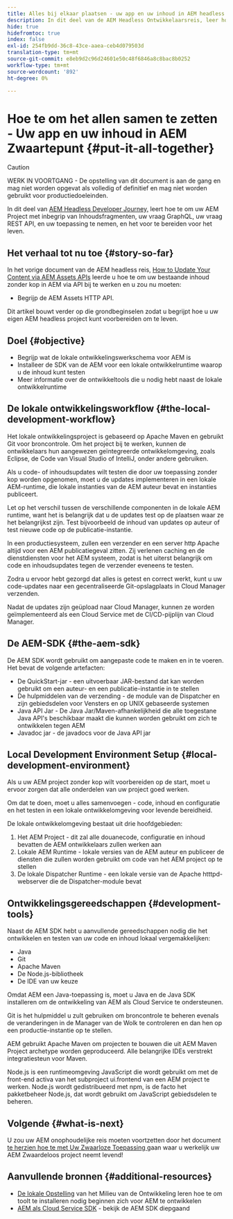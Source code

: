 ```yaml
---
title: Alles bij elkaar plaatsen - uw app en uw inhoud in AEM headless
description: In dit deel van de AEM Headless Ontwikkelaarsreis, leer hoe te om uw AEMProject met inbegrip van Inhoudsfragmenten, uw vraag GraphQL, uw vraag REST API, en uw toepassing te nemen, en het voor te bereiden voor het leven.
hide: true
hidefromtoc: true
index: false
exl-id: 254fb9dd-36c8-43ce-aaea-ceb4d079503d
translation-type: tm+mt
source-git-commit: e8eb9d2c96d24601e50c48f6846a8c8bac8b0252
workflow-type: tm+mt
source-wordcount: '892'
ht-degree: 0%

---
```


# Hoe te om het allen samen te zetten - Uw app en uw inhoud in AEM Zwaartepunt {#put-it-all-together}

>[!CAUTION]
>
>WERK IN VOORTGANG - De opstelling van dit document is aan de gang en mag niet worden opgevat als volledig of definitief en mag niet worden gebruikt voor productiedoeleinden.

In dit deel van [AEM Headless Developer Journey,](overview.md) leert hoe te om uw AEM Project met inbegrip van Inhoudsfragmenten, uw vraag GraphQL, uw vraag REST API, en uw toepassing te nemen, en het voor te bereiden voor het leven.

## Het verhaal tot nu toe {#story-so-far}

In het vorige document van de AEM headless reis, [How to Update Your Content via AEM Assets APIs](update-your-content.md) leerde u hoe te om uw bestaande inhoud zonder kop in AEM via API bij te werken en u zou nu moeten:

* Begrijp de AEM Assets HTTP API.

Dit artikel bouwt verder op die grondbeginselen zodat u begrijpt hoe u uw eigen AEM headless project kunt voorbereiden om te leven.

## Doel {#objective}

* Begrijp wat de lokale ontwikkelingswerkschema voor AEM is
* Installeer de SDK van de AEM voor een lokale ontwikkelruntime waarop u de inhoud kunt testen
* Meer informatie over de ontwikkeltools die u nodig hebt naast de lokale ontwikkelruntime

## De lokale ontwikkelingsworkflow {#the-local-development-workflow}

Het lokale ontwikkelingsproject is gebaseerd op Apache Maven en gebruikt Git voor broncontrole. Om het project bij te werken, kunnen de ontwikkelaars hun aangewezen geïntegreerde ontwikkelomgeving, zoals Eclipse, de Code van Visual Studio of IntelliJ, onder andere gebruiken.

Als u code- of inhoudsupdates wilt testen die door uw toepassing zonder kop worden opgenomen, moet u de updates implementeren in een lokale AEM-runtime, die lokale instanties van de AEM auteur bevat en instanties publiceert.

Let op het verschil tussen de verschillende componenten in de lokale AEM runtime, want het is belangrijk dat u de updates test op de plaatsen waar ze het belangrijkst zijn. Test bijvoorbeeld de inhoud van updates op auteur of test nieuwe code op de publicatie-instantie.

In een productiesysteem, zullen een verzender en een server http Apache altijd voor een AEM publicatiegeval zitten. Zij verlenen caching en de dienstdiensten voor het AEM systeem, zodat is het uiterst belangrijk om code en inhoudsupdates tegen de verzender eveneens te testen.

Zodra u ervoor hebt gezorgd dat alles is getest en correct werkt, kunt u uw code-updates naar een gecentraliseerde Git-opslagplaats in Cloud Manager verzenden.

Nadat de updates zijn geüpload naar Cloud Manager, kunnen ze worden geïmplementeerd als een Cloud Service met de CI/CD-pijplijn van Cloud Manager.


## De AEM-SDK {#the-aem-sdk}

De AEM SDK wordt gebruikt om aangepaste code te maken en in te voeren. Het bevat de volgende artefacten:

* De QuickStart-jar - een uitvoerbaar JAR-bestand dat kan worden gebruikt om een auteur- en een publicatie-instantie in te stellen
* De hulpmiddelen van de verzending - de module van de Dispatcher en zijn gebiedsdelen voor Vensters en op UNIX gebaseerde systemen
* Java API Jar - De Java Jar/Maven-afhankelijkheid die alle toegestane Java API&#39;s beschikbaar maakt die kunnen worden gebruikt om zich te ontwikkelen tegen AEM
* Javadoc jar - de javadocs voor de Java API jar

## Local Development Environment Setup {#local-development-environment}

Als u uw AEM project zonder kop wilt voorbereiden op de start, moet u ervoor zorgen dat alle onderdelen van uw project goed werken.

Om dat te doen, moet u alles samenvoegen - code, inhoud en configuratie en het testen in een lokale ontwikkelomgeving voor levende bereidheid.

De lokale ontwikkelomgeving bestaat uit drie hoofdgebieden:

1. Het AEM Project - dit zal alle douanecode, configuratie en inhoud bevatten de AEM ontwikkelaars zullen werken aan
1. Lokale AEM Runtime - lokale versies van de AEM auteur en publiceer de diensten die zullen worden gebruikt om code van het AEM project op te stellen
1. De lokale Dispatcher Runtime - een lokale versie van de Apache htttpd-webserver die de Dispatcher-module bevat

## Ontwikkelingsgereedschappen {#development-tools}

Naast de AEM SDK hebt u aanvullende gereedschappen nodig die het ontwikkelen en testen van uw code en inhoud lokaal vergemakkelijken:

* Java
* Git
* Apache Maven
* De Node.js-bibliotheek
* De IDE van uw keuze

Omdat AEM een Java-toepassing is, moet u Java en de Java SDK installeren om de ontwikkeling van AEM als Cloud Service te ondersteunen.

Git is het hulpmiddel u zult gebruiken om broncontrole te beheren evenals de veranderingen in de Manager van de Wolk te controleren en dan hen op een productie-instantie op te stellen.

AEM gebruikt Apache Maven om projecten te bouwen die uit AEM Maven Project archetype worden geproduceerd. Alle belangrijke IDEs verstrekt integratiesteun voor Maven.

Node.js is een runtimeomgeving JavaScript die wordt gebruikt om met de front-end activa van het subproject ui.frontend van een AEM project te werken. Node.js wordt gedistribueerd met npm, is de facto het pakketbeheer Node.js, dat wordt gebruikt om JavaScript gebiedsdelen te beheren.

## Volgende {#what-is-next}

U zou uw AEM onophoudelijke reis moeten voortzetten door het document [te herzien hoe te met Uw Zwaarloze Toepassing ](go-live.md) gaan waar u werkelijk uw AEM Zwaardeloos project neemt levend!

## Aanvullende bronnen {#additional-resources}

* [De lokale Opstelling](https://experienceleague.adobe.com/docs/experience-manager-learn/cloud-service/local-development-environment-set-up/overview.html?lang=en#local-dispatcher-runtime)  van het Milieu van de Ontwikkeling leren hoe te om toolt te installeren nodig beginnen zich voor AEM te ontwikkelen
* [AEM als Cloud Service SDK](/help/implementing/developing/introduction/aem-as-a-cloud-service-sdk.md)  - bekijk de AEM SDK diepgaand